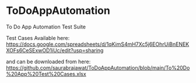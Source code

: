 # ToDoAppAutomation
To Do App Automation Test Suite

Test Cases Available here:
https://docs.google.com/spreadsheets/d/1qKimS4mH7Xc5j6EOhrUiBnENEKXOFs6CeSExwOD1iUc/edit?usp=sharing 

and can be downloaded from here:
https://github.com/saurabrajawat/ToDoAppAutomation/blob/main/To%20Do%20App%20Test%20Cases.xlsx



